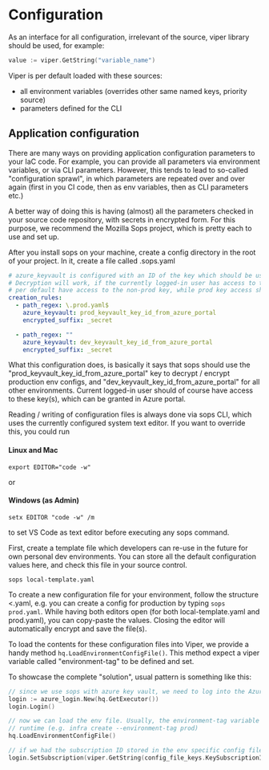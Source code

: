 # Configuration

As an interface for all configuration, irrelevant of the source, viper library should be used, for example:

``` go
value := viper.GetString("variable_name")
```

Viper is per default loaded with these sources:
- all environment variables (overrides other same named keys, priority source)
- parameters defined for the CLI

## Application configuration

There are many ways on providing application configuration parameters to your IaC code. For example, you can provide all 
parameters via environment variables, or via CLI parameters. However, this tends to lead to so-called "configuration sprawl",
in which parameters are repeated over and over again (first in you CI code, then as env variables, then as CLI parameters etc.)

A better way of doing this is having (almost) all the parameters checked in your source code repository, with secrets in encrypted 
form. For this purpose, we recommend the Mozilla Sops project, which is pretty each to use and set up. 

After you install sops on your machine, create a config directory in the root of your project. In it, create a file called .sops.yaml

```yaml 
# azure_keyvault is configured with an ID of the key which should be used to decrypt specified config files.
# Decryption will work, if the currently logged-in user has access to the specified key. All team developers should
# per default have access to the non-prod key, while prod key access should only be granted to the CI/CD service principal.
creation_rules:
  - path_regex: \.prod.yaml$
    azure_keyvault: prod_keyvault_key_id_from_azure_portal
    encrypted_suffix: _secret

  - path_regex: ""
    azure_keyvault: dev_keyvault_key_id_from_azure_portal
    encrypted_suffix: _secret
```

What this configuration does, is basically it says that sops should use the "prod_keyvault_key_id_from_azure_portal" key
to decrypt / encrypt production env configs, and  "dev_keyvault_key_id_from_azure_portal" for all other environments. 
Current logged-in user should of course have access to these key(s), which can be granted in Azure portal.   

Reading / writing of configuration files is always done via sops CLI, which uses the currently configured system text editor. 
If you want to override this, you could run
#### Linux and Mac
```shell
export EDITOR="code -w"
```
or
#### Windows (as Admin)
```shell
setx EDITOR "code -w" /m
```
to set VS Code as text editor before executing any sops command.

First, create a template file which developers can re-use in the future for own personal dev environments. You can store all 
the default configuration values here, and check this file in your source control. 

```shell
sops local-template.yaml
```

To create a new configuration file for your environment, follow the structure <<env-name>.yaml, e.g. you can create a config 
for production by typing `sops prod.yaml`. While having both editors open (for both local-template.yaml and prod.yaml), you 
can copy-paste the values. Closing the editor will automatically encrypt and save the file(s).

To load the contents for these configuration files into Viper, we provide a handy method `hq.LoadEnvironmentConfigFile()`. This
method expect a viper variable called "environment-tag" to be defined and set. 

To showcase the complete "solution", usual pattern is something like this:

```go
// since we use sops with azure key vault, we need to log into the Azure first, so that sops can crypt / decrypt the config files
login := azure_login.New(hq.GetExecutor())
login.Login()

// now we can load the env file. Usually, the environment-tag variable will be set through CLI at 
// runtime (e.g. infra create --environment-tag prod)
hq.LoadEnvironmentConfigFile()

// if we had the subscription ID stored in the env specific config file, we can set it now as the current azure subscription
login.SetSubscription(viper.GetString(config_file_keys.KeySubscriptionId))
```

